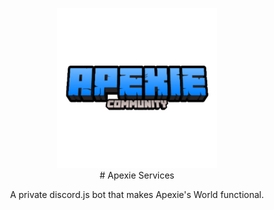 <p align="center">
    <a href="https://github.com/ApexieDevelopment/ApexieServices"><img src="/assets/logo.png" height="256"></img></a><br>
    # Apexie Services
    <p align="center">A private discord.js bot that makes Apexie's World functional.</p>
</p>